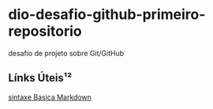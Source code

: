 # dio-desafio-github-primeiro-repositorio
desafio de projeto sobre Git/GitHub

## Línks Úteis¹²

[sintaxe Basica Markdown](https://www.markdownguide.org/basic-syntax/)
